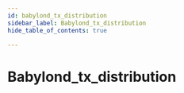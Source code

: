 ```yaml
---
id: babylond_tx_distribution
sidebar_label: Babylond_tx_distribution
hide_table_of_contents: true

---
```


# Babylond_tx_distribution